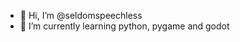 - 👋 Hi, I’m @seldomspeechless
- 🌱 I’m currently learning python, pygame and godot

<!---
seldomspeechless/seldomspeechless is a ✨ special ✨ repository because its `README.md` (this file) appears on your GitHub profile.
You can click the Preview link to take a look at your changes.
--->
